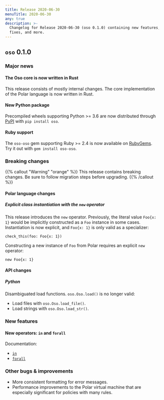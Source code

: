 ```yaml
---
title: Release 2020-06-30
menuTitle: 2020-06-30
any: true
description: >-
  Changelog for Release 2020-06-30 (oso 0.1.0) containing new features, bug
  fixes, and more.
---
```


## `oso` 0.1.0

### Major news

#### The Oso core is now written in Rust

This release consists of mostly internal changes. The core implementation of
the Polar language is now written in Rust.

#### New Python package

Precompiled wheels supporting Python >= 3.6 are now distributed through
[PyPI](https://pypi.org/project/oso/) with `pip install oso`.

#### Ruby support

The `oso-oso` gem supporting Ruby >= 2.4 is now available on [RubyGems](https://rubygems.org/gems/oso-oso). Try it out with `gem install oso-oso`.

### Breaking changes

{{% callout "Warning" "orange" %}}
  This release contains breaking changes. Be sure to follow migration steps
  before upgrading.
{{% /callout %}}

#### Polar language changes

##### Explicit class instantiation with the `new` operator

This release introduces the `new` operator. Previously, the literal value
`Foo{x: 1}` would be implicitly constructed as a `Foo` instance in some
cases. Instantiation is now explicit, and `Foo{x: 1}` is only valid as a
specializer:

```polar
check_this(foo: Foo{x: 1})
```

Constructing a new instance of `Foo` from Polar requires an explicit `new`
operator:

```polar
new Foo{x: 1}
```

#### API changes

##### Python

Disambiguated load functions. `oso.Oso.load()` is no longer valid:

* Load files with `oso.Oso.load_file()`.
* Load strings with `oso.Oso.load_str()`.

### New features

#### New operators: `in` and `forall`

Documentation:
* [`in`](polar-syntax#in-list-membership)
* [`forall`](polar-syntax#for-all)

### Other bugs & improvements

* More consistent formatting for error messages.
* Performance improvements to the Polar virtual machine that are especially
  significant for policies with many rules.
